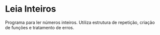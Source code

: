 # Leia Inteiros
Programa para ler números inteiros. Utiliza estrutura de repetição, criação de funções e tratamento de erros.

